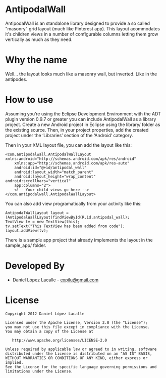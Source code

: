 AntipodalWall
=============

AntipodalWall is an standalone library designed to provide a so called "masonry"
grid layout (much like Pinterest app). This layout acommodates it's children views
in a number of configurable columns letting them grow vertically as much as they need.

Why the name
============
Well... the layout looks much like a masonry wall, but inverted. Like in the antipodes.

How to use
==========
Assuming you’re using the Eclipse Development Environment with the ADT plugin version 0.9.7
or greater you can include AntipodalWall as a library project. Create a new Android project
in Eclipse using the library/ folder as the existing source. Then, in your project properties,
add the created project under the ‘Libraries’ section of the ‘Android’ category.

Then in your XML layout file, you can add the layout like this:

    <com.antipodalwall.AntipodalWallLayout xmlns:android="http://schemas.android.com/apk/res/android"
    	xmlns:app="http://schemas.android.com/apk/res-auto"
    	android:id="@+id/antipodal_wall"
    	android:layout_width="match_parent"
    	android:layout_height="wrap_content"
	android:scrollbars="vertical"
    	app:columns="2">
        <!-- Your child views go here -->
    </com.antipodalwall.AntipodalWallLayout>

You can also add view programatically from your activity like this:

    AntipodalWallLayout layout = (AntipodalWallLayout)findViewById(R.id.antipodal_wall);
    TextView tv = new TextView(this);
    tv.setText("This TextView has been added from code");
    layout.addView(tv);

There is a sample app project that already implements the layout in the sample_app/ folder.

Developed By
============

* Daniel López Lacalle - <expilu@gmail.com>

License
=======

    Copyright 2012 Daniel López Lacalle

    Licensed under the Apache License, Version 2.0 (the "License");
    you may not use this file except in compliance with the License.
    You may obtain a copy of the License at

       http://www.apache.org/licenses/LICENSE-2.0

    Unless required by applicable law or agreed to in writing, software
    distributed under the License is distributed on an "AS IS" BASIS,
    WITHOUT WARRANTIES OR CONDITIONS OF ANY KIND, either express or implied.
    See the License for the specific language governing permissions and
    limitations under the License.
